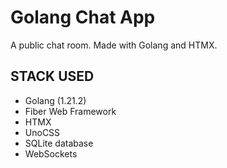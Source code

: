 # Golang Chat App

A public chat room. Made with Golang and HTMX.

## STACK USED

- Golang (1.21.2)
- Fiber Web Framework
- HTMX
- UnoCSS
- SQLite database
- WebSockets
